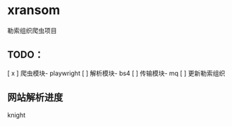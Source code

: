 # xransom

勒索组织爬虫项目

## TODO：
[ x ] 爬虫模块- playwright
[   ] 解析模块- bs4
[   ] 传输模块- mq
[   ] 更新勒索组织

## 网站解析进度

knight